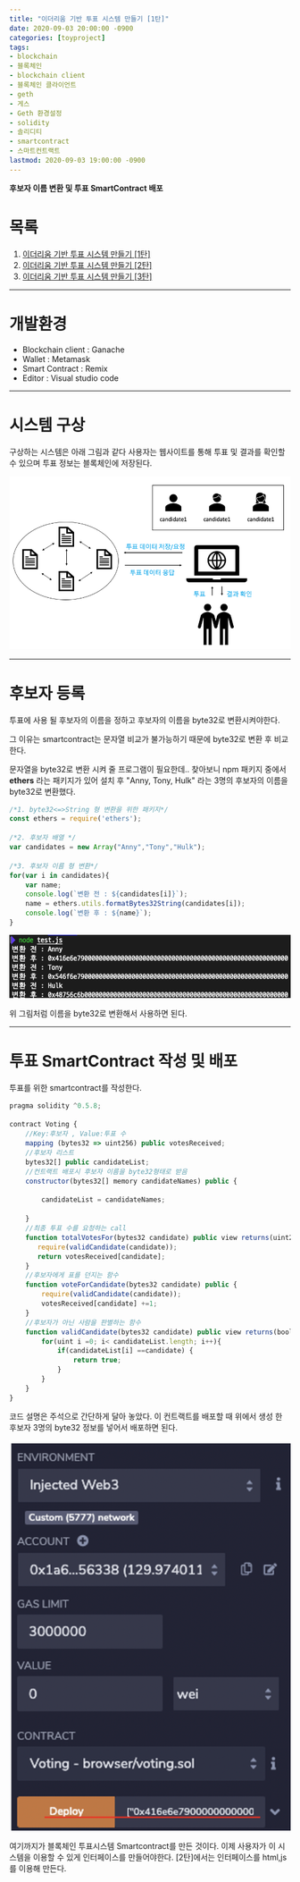 ```yaml
---
title: "이더리움 기반 투표 시스템 만들기 [1탄]"
date: 2020-09-03 20:00:00 -0900
categories: [toyproject]
tags: 
- blockchain
- 블록체인
- blockchain client
- 블록체인 클라이언트
- geth
- 게스
- Geth 환경설정
- solidity
- 솔리디티
- smartcontract
- 스마트컨트랙트
lastmod: 2020-09-03 19:00:00 -0900
---
```


**후보자 이름 변환 및 투표 SmartContract 배포**  



# 목록    
1. [이더리움 기반 투표 시스템 만들기 [1탄]](https://lbm93.github.io/toyproject/ethereum-%ED%88%AC%ED%91%9C%EC%8B%9C%EC%8A%A4%ED%85%9C1/#)
2. [이더리움 기반 투표 시스템 만들기 [2탄]](https://lbm93.github.io/toyproject/ethereum-%ED%88%AC%ED%91%9C%EC%8B%9C%EC%8A%A4%ED%85%9C2/#)
3. [이더리움 기반 투표 시스템 만들기 [3탄]](https://lbm93.github.io/toyproject/ethereum-%ED%88%AC%ED%91%9C%EC%8B%9C%EC%8A%A4%ED%85%9C3/#)


---

# 개발환경
- Blockchain client : Ganache
- Wallet : Metamask
- Smart Contract : Remix
- Editor : Visual studio code


---
# 시스템 구상
구상하는 시스템은 아래 그림과 같다 사용자는 웹사이트를 통해 투표 및 결과를 확인할 수 있으며 투표 정보는 블록체인에 저장된다.

![그림](/assets/images/img/blockchain-ethereum/toyproject/voting/시나리오.png)


---
# 후보자 등록
투표에 사용 될 후보자의 이름을 정하고 후보자의 이름을 byte32로 변환시켜야한다. 


그 이유는 smartcontract는 문자열 비교가 불가능하기 때문에 byte32로 변환 후 비교한다. 


문자열을 byte32로 변환 시켜 줄 프로그램이 필요한데.. 찾아보니 npm 패키지 중에서 **ethers** 라는 패키지가 있어 설치 후 "Anny, Tony, Hulk" 라는 3명의 후보자의 이름을 byte32로 변환했다.



```javascript
/*1. byte32<=>String 형 변환을 위한 패키지*/
const ethers = require('ethers');

/*2. 후보자 배열 */
var candidates = new Array("Anny","Tony","Hulk");

/*3. 후보자 이름 형 변환*/
for(var i in candidates){
	var name;
	console.log(`변환 전 : ${candidates[i]}`);
	name = ethers.utils.formatBytes32String(candidates[i]);
	console.log(`변환 후 : ${name}`);
}
```


![그림](/assets/images/img/blockchain-ethereum/toyproject/voting/후보자이름변환.png)


위 그림처럼 이름을 byte32로 변환해서 사용하면 된다.


---
# 투표 SmartContract 작성 및 배포
투표를 위한 smartcontract를 작성한다. 


```javascript
pragma solidity ^0.5.8;

contract Voting {
    //Key:후보자 , Value:투표 수
    mapping (bytes32 => uint256) public votesReceived;
    //후보자 리스트
    bytes32[] public candidateList;
    //컨트랙트 배포시 후보자 이름을 byte32형태로 받음
    constructor(bytes32[] memory candidateNames) public {
        
        candidateList = candidateNames;
        
    }
    //최종 투표 수를 요청하는 call
    function totalVotesFor(bytes32 candidate) public view returns(uint256) {
       require(validCandidate(candidate));
       return votesReceived[candidate];
    }
    //후보자에게 표를 던지는 함수
    function voteForCandidate(bytes32 candidate) public {
        require(validCandidate(candidate));
        votesReceived[candidate] +=1;
    }
    //후보자가 아닌 사람을 판별하는 함수
    function validCandidate(bytes32 candidate) public view returns(bool) {
        for(uint i =0; i< candidateList.length; i++){
            if(candidateList[i] ==candidate) {
                return true;
            }
        }   
    }
}
```

코드 설명은 주석으로 간단하게 달아 놓았다. 이 컨트랙트를 배포할 때 위에서 생성 한 후보자 3명의 byte32 정보를 넣어서 배포하면 된다.


![그림](/assets/images/img/blockchain-ethereum/toyproject/voting/컨트랙트배포.png)



여기까지가 블록체인 투표시스템 Smartcontract를 만든 것이다. 이제 사용자가 이 시스템을 이용할 수 있게 인터페이스를 만들어야한다. [2탄]에서는 인터페이스를 html,js를 이용해 만든다.